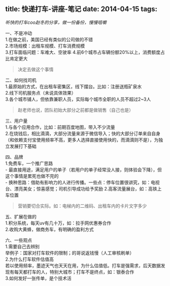 title: 快递打车-讲座-笔记
date: 2014-04-15
tags:
---

*听快的打车coo赵冬的分享，做一份备份，慢慢咀嚼*

一、不是冲动  
1.在做之前，美国已经有类似的公司做的不错  
2.市场规模：出租车规模、打车消费规模  
3.打车面临问题：车难大、空驶率
4.前6个城市占车辆份额20%以上，消费额度占比肯定更大  

>决定去做这个事情

二、如何找司机  
1.最原始的方式，在出租车密集区，线下摆台。比如：注册送瓶矿泉水  
2.线下司机服务点（未说具体效果）  
3.各个城市铺人，但依靠兼职人员，实际每个城市全职的人员不超过2~3人 

>赵老师也说，团队初始大部分之前都是做销售（自己也是）

三、用户量  
1.与各个应用合作，比如：前期百度地图，带入不少流量  
2.在烧钱后，相比滴滴，大部分流量来源于微信导入；快的大部分订单来自自身（和依赖支付宝使用频率不高，更多人选择直接使用快的，而滴滴则不是），为独立发展打下基础  

四、品牌  
1.免费车，一个推广思路  
\- 最直接用途，满足用户的单子（若用户的单子经常没人接，则体验会下降），但这个事情是累死也做不完的  
\- 换种思路：借助有影响力的人进行传播。一些点：停车位置很讲究，如：电视台、漂亮美女；惊喜感觉；司机引导成功给予奖励
2.高客流量展台，如：高铁上车位置  

>营销要切合实际。如：电梯内的二维码、出租车内的卡片文字多少

五、扩展在做的  
1.积分系统，每天uv有几十万，如：拉手网优惠券合作  
2.收购大黄蜂，做商务车，有明确的盈利方式  

六、一些观点  
1.需要自己去辨别  
举例子：国家对打车软件的限制；的哥说返钱慢（人工审核刷单）  
2.为什么打车软件估值高  
若以使用频率，墨迹天气也天天在用，为什么估值低。打车是强需求，后天数据发现有每天都打车的人，特别大城市；打车不是终点，如：银泰合作  
3.如何发好一张传单，是个技术活




